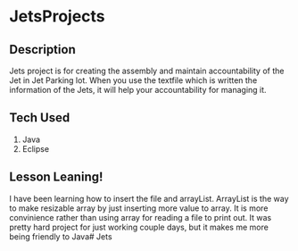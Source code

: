# JetsProjects

## Description
Jets project is for creating the assembly and maintain accountability of the Jet in Jet Parking lot. When you use the textfile which is written the information of the Jets, it will help your accountability for managing it.
## Tech Used

1. Java
2. Eclipse 

## Lesson Leaning!

I have been learning how to insert the file and arrayList. ArrayList is the way to make resizable array by just inserting more value to array. It is more convinience rather than using array for reading a file to print out. It was pretty hard project for just working couple days, but it makes me more being friendly to Java# Jets
